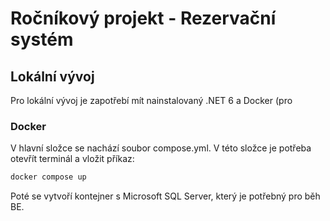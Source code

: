 # Ročníkový projekt - Rezervační systém

## Lokální vývoj

Pro lokální vývoj je zapotřebí mít nainstalovaný .NET 6 a Docker (pro 

### Docker
V hlavní složce se nachází soubor compose.yml. V této složce je potřeba otevřít terminál a vložit příkaz:
```bash
docker compose up
```
Poté se vytvoří kontejner s Microsoft SQL Server, který je potřebný pro běh BE.
